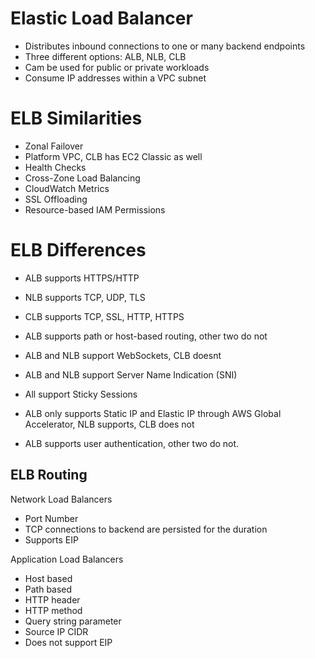 # Elastic Load Balancer #
- Distributes inbound connections to one or many backend endpoints
- Three different options: ALB, NLB, CLB
- Cam be used for public or private workloads
- Consume IP addresses within a VPC subnet

# ELB Similarities #
- Zonal Failover
- Platform VPC, CLB has EC2 Classic as well
- Health Checks
- Cross-Zone Load Balancing
- CloudWatch Metrics
- SSL Offloading
- Resource-based IAM Permissions

# ELB Differences #
- ALB supports HTTPS/HTTP 
- NLB supports TCP, UDP, TLS
- CLB supports TCP, SSL, HTTP, HTTPS

- ALB supports path or host-based routing, other two do not

- ALB and NLB support WebSockets, CLB doesnt

- ALB and NLB support Server Name Indication (SNI)

- All support Sticky Sessions

- ALB only supports Static IP and Elastic IP through AWS Global Accelerator, NLB supports, CLB does not

- ALB supports user authentication, other two do not.

## ELB Routing ##

Network Load Balancers
- Port Number
- TCP connections to backend are persisted for the duration
- Supports EIP

Application Load Balancers
- Host based 
- Path based
- HTTP header
- HTTP method
- Query string parameter
- Source IP CIDR
- Does not support EIP


